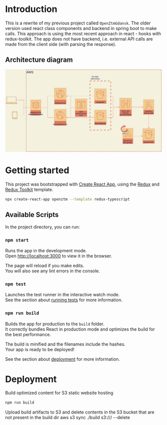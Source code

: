 # Introduction
This is a rewrite of my previous project called `OpenZtmGdansk`. The older version used react class components and backend in spring boot to make calls. This approach is using the most recent approach in react - hooks with redux-toolkit. The app does not have backend, i.e. external API calls are made from the client side (with parsing the response).

## Architecture diagram
![architecture diagram](openztm.drawio.png "Architecture diagram")

# Getting started
This project was bootstrapped with [Create React App](https://github.com/facebook/create-react-app), using the [Redux](https://redux.js.org/) and [Redux Toolkit](https://redux-toolkit.js.org/) template.
```bash
npx create-react-app openztm --template redux-typescript
```
## Available Scripts

In the project directory, you can run:

### `npm start`
Runs the app in the development mode.<br />
Open [http://localhost:3000](http://localhost:3000) to view it in the browser.

The page will reload if you make edits.<br />
You will also see any lint errors in the console.
### `npm test`
Launches the test runner in the interactive watch mode.<br />
See the section about [running tests](https://facebook.github.io/create-react-app/docs/running-tests) for more information.
### `npm run build`
Builds the app for production to the `build` folder.<br />
It correctly bundles React in production mode and optimizes the build for the best performance.

The build is minified and the filenames include the hashes.<br />
Your app is ready to be deployed!

See the section about [deployment](https://facebook.github.io/create-react-app/docs/deployment) for more information.

# Deployment
Build optimized content for S3 static website hosting
```bash
npm run build
```
Upload build artifacts to S3 and delete contents in the S3 bucket that are not present in the build dir
aws s3 sync ./build s3://<bucket-name>/ --delete

